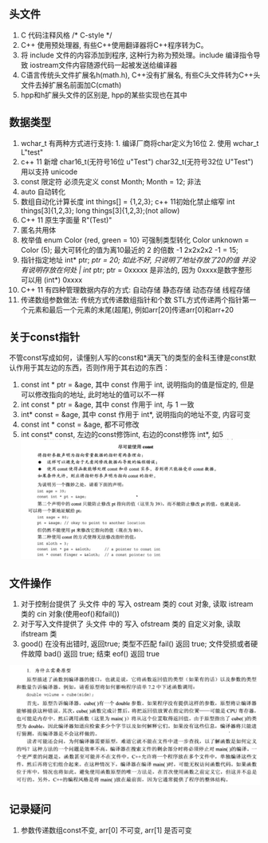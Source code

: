 ## 头文件
1. C 代码注释风格 /* C-style */
2. C++ 使用预处理器, 有些C++使用翻译器将C++程序转为C。
3. 将 include <iostream> 文件的内容添加到程序, 这种行为称为预处理。include 编译指令导致 iostream文件内容随源代码一起被发送给编译器
4. C语言传统头文件扩展名h(math.h), C++没有扩展名, 有些C头文件转为C++头文件去掉扩展名前面加C(cmath)
5. hpp和h扩展头文件的区别是, hpp的某些实现也在其中


## 数据类型
1. wchar_t 有两种方式进行支持: 1. 编译厂商将char定义为16位   2. 使用 wchar_t   L"test"
2. c++ 11 新增 char16_t(无符号16位  u"Test")  char32_t(无符号32位  U"Test") 用以支持 unicode
3. const 限定符  必须先定义  const Month; Month = 12; 非法
4. auto 自动转化
5. 数组自动化计算长度  int things[] = {1,2,3};  c++ 11初始化禁止缩窄  int things[3]{1,2,3};   long things[3]{1,2,3};(not allow) 
6. C++ 11 原生字面量 R"(Test)"
7. 匿名共用体
8. 枚举值  enum Color {red, green = 10} 可强制类型转化 Color unknown = Color (5);   最大可转化的值为离10最近的 2 的倍数 -1    2x2x2x2 -1 = 15;
9. 指针指定地址    int* ptr; *ptr = 20; 如此不好, 只说明了地址存放了20的值  并没有说明存放在何处 | int* ptr; ptr = 0xxxxx 是非法的, 因为 0xxxx是数字整形 可以用 (int*) 0xxxx
10. C++ 11 有四种管理数据内存的方式: 自动存储  静态存储   动态存储  线程存储
11. 传递数组参数做法: 传统方式传递数组指针和个数   STL方式传递两个指针第一个元素和最后一个元素的末尾(超尾), 例如arr[20]传递arr[0]和arr+20

## 关于const指针
不管const写成如何，读懂别人写的const和*满天飞的类型的金科玉律是const默认作用于其左边的东西，否则作用于其右边的东西：        
1. const int * ptr = &age, 其中 const 作用于 int, 说明指向的值是恒定的, 但是可以修改指向的地址, 此时地址的值可以不一样
2. int const * ptr = &age, 其中 const 作用于 int, 与 1 一致
3. int* const = &age, 其中 const 作用于 int*, 说明指向的地址不变, 内容可变
4. const int * const = &age, 都不可修改
5. int const* const, 左边的const修饰int, 右边的const修饰 int*, 如5
![ptr](../asset/cpp_const_ptr.png)

## 文件操作
1. 对于控制台提供了 头文件 <iostream> 中的 写入 ostream 类的 cout 对象, 读取 istream 类的 cin 对象(使用eof()和fail()) 
2. 对于写入文件提供了 头文件 <fstream> 中的 写入 ofstream 类的 自定义对象,  读取 ifstream 类
3. good() 在没有出错时, 返回true; 类型不匹配 fail() 返回 true; 文件受损或者硬件故障 bad() 返回 true; 结束 eof() 返回 true 

![cpp_origin](../asset/cpp_origin.png)

















## 记录疑问
1. 参数传递数组const不变, arr[0] 不可变, arr[1] 是否可变